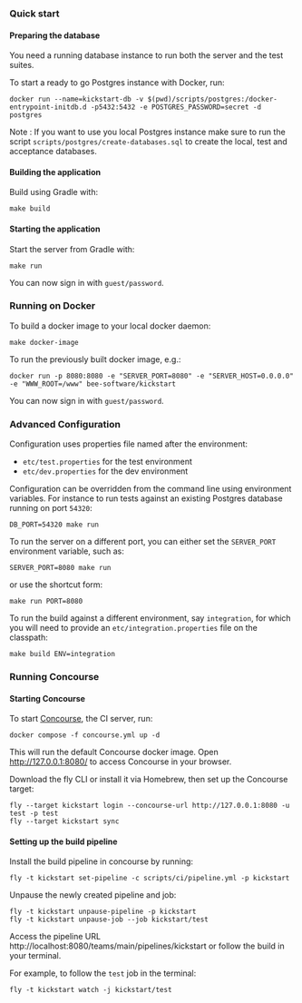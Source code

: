 ### Quick start

#### Preparing the database

You need a running database instance to run both the server and the test suites.

To start a ready to go Postgres instance with Docker, run:

```
docker run --name=kickstart-db -v $(pwd)/scripts/postgres:/docker-entrypoint-initdb.d -p5432:5432 -e POSTGRES_PASSWORD=secret -d postgres
```

Note : If you want to use you local Postgres instance make sure to run the script `scripts/postgres/create-databases.sql`
to create the local, test and acceptance databases.

#### Building the application

Build using Gradle with:

```shell
make build 
```

#### Starting the application

Start the server from Gradle with:

```shell
make run
```

You can now sign in with `guest/password`.

### Running on Docker

To build a docker image to your local docker daemon:

```shell
make docker-image
```

To run the previously built docker image, e.g.:
````shell
docker run -p 8080:8080 -e "SERVER_PORT=8080" -e "SERVER_HOST=0.0.0.0" -e "WWW_ROOT=/www" bee-software/kickstart 
````

You can now sign in with `guest/password`.


### Advanced Configuration

Configuration uses properties file named after the environment: 

* `etc/test.properties` for the test environment
* `etc/dev.properties` for the dev environment

Configuration can be overridden from the command line using environment variables.
For instance to run tests against an existing Postgres database running on port `54320`:

```shell
DB_PORT=54320 make run
```

To run the server on a different port, you can either set the `SERVER_PORT` environment variable, such as:

```shell
SERVER_PORT=8080 make run
```

or use the shortcut form:

```shell
make run PORT=8080
```

To run the build against a different environment, say `integration`, for which you will need to provide
an `etc/integration.properties` file on the classpath:

```shell
make build ENV=integration
```


### Running Concourse

#### Starting Concourse

To start [Concourse](https://concourse-ci.org), the CI server, run:

````shell
docker compose -f concourse.yml up -d
````

This will run the default Concourse docker image. Open http://127.0.0.1:8080/ to access Concourse in your browser.

Download the fly CLI or install it via Homebrew, then set up the Concourse target:

````shell
fly --target kickstart login --concourse-url http://127.0.0.1:8080 -u test -p test
fly --target kickstart sync
````

#### Setting up the build pipeline

Install the build pipeline in concourse by running:

````shell
fly -t kickstart set-pipeline -c scripts/ci/pipeline.yml -p kickstart
````

Unpause the newly created pipeline and job:

````shell
fly -t kickstart unpause-pipeline -p kickstart
fly -t kickstart unpause-job --job kickstart/test
````

Access the pipeline URL http://localhost:8080/teams/main/pipelines/kickstart or follow the build in your terminal.

For example, to follow the `test` job in the terminal:

````shell
fly -t kickstart watch -j kickstart/test
````

